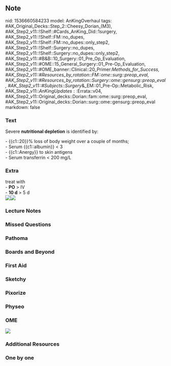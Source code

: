 ## Note
nid: 1536660584233
model: AnKingOverhaul
tags: #AK_Original_Decks::Step_2::Cheesy_Dorian_(M3), #AK_Step2_v11::!Shelf::#Cards_AnKing_Did::1surgery, #AK_Step2_v11::!Shelf::FM::no_dupes, #AK_Step2_v11::!Shelf::FM::no_dupes::only_step2, #AK_Step2_v11::!Shelf::Surgery::no_dupes, #AK_Step2_v11::!Shelf::Surgery::no_dupes::only_step2, #AK_Step2_v11::#B&B::10_Surgery::01_Pre_Op_Evaluation, #AK_Step2_v11::#OME::15_General_Surgery::01_Pre-Op_Evaluation, #AK_Step2_v11::#OME_banner::Clinical::20_Primer:_Methods_for_Success, #AK_Step2_v11::#Resources_by_rotation::FM::ome::surg::preop_eval, #AK_Step2_v11::#Resources_by_rotation::Surgery::ome::gensurg::preop_eval, #AK_Step2_v11::#Subjects::Surgery_&_EM::01_Pre-Op::Metabolic_Risk, #AK_Step2_v11::$AnKingUpdates::$Errata::v04, #AK_Step2_v11::Original_decks::Dorian::fam::ome::surg::preop_eval, #AK_Step2_v11::Original_decks::Dorian::surg::ome::gensurg::preop_eval
markdown: false

### Text
Severe <b>nutritional depletion</b> is identified by:
<div>
  - {{c1::20}}% loss of body weight over a couple of months;
</div>
<div>
  - Serum {{c1::albumin}} < 3
</div>
<div>
  - {{c1::Anergy}} to skin antigens
</div>
<div>
  - Serum transferrin < 200 mg/L
</div>

### Extra
<div>
  treat with
</div>
<div>
  - <b>PO</b> > IV
</div>
<div>
  - <b>10 d</b> > 5 d
</div>
<div><img src="paste-145844204470273.jpg"><img src=
"paste-3599401637380097.jpg"></div>

### Lecture Notes


### Missed Questions


### Pathoma


### Boards and Beyond


### First Aid


### Sketchy


### Pixorize


### Physeo


### OME
<div class="ome-widget">
  <a href="https://onlinemeded.org/spa/surgery?ref=anki"><img src=
  "_OME_AnkiFlashcards_Topic_1.png"></a>
</div>

### Additional Resources


### One by one

